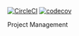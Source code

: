 [![CircleCI](https://circleci.com/gh/dan1901/django_env.svg?style=svg)](https://circleci.com/gh/dan1901/django_env)
[![codecov](https://codecov.io/gh/dan1901/django_env/branch/master/graph/badge.svg)](https://codecov.io/gh/dan1901/django_env)


Project Management
